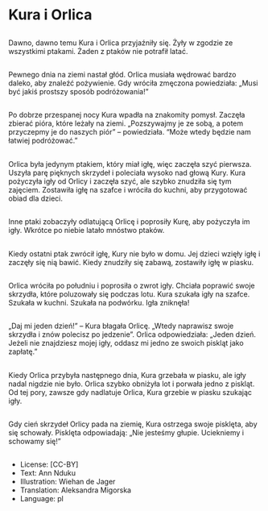# Kura i Orlica

##
Dawno, dawno temu Kura i Orlica przyjaźniły się. Żyły w zgodzie ze wszystkimi ptakami. Żaden z ptaków nie potrafił latać.

##
Pewnego dnia na ziemi nastał głód. Orlica musiała wędrować bardzo daleko, aby znaleźć pożywienie. Gdy wróciła zmęczona powiedziała: „Musi być jakiś prostszy sposób podróżowania!”

##
Po dobrze przespanej nocy Kura wpadła na znakomity pomysł. Zaczęła zbierać pióra, które leżały na ziemi. „Pozszywajmy je ze sobą, a potem przyczepmy je do naszych piór” – powiedziała. “Może wtedy będzie nam łatwiej podróżować.”

##
Orlica była jedynym ptakiem, który miał igłę, więc zaczęła szyć pierwsza. Uszyła parę pięknych skrzydeł i poleciała wysoko nad głową Kury. Kura pożyczyła igły od Orlicy i zaczęła szyć, ale szybko znudziła się tym zajęciem. Zostawiła igłę na szafce i wróciła do kuchni, aby przygotować obiad dla dzieci.

##
Inne ptaki zobaczyły odlatującą Orlicę i poprosiły Kurę, aby pożyczyła im igły. Wkrótce po niebie latało mnóstwo ptaków.

##
Kiedy ostatni ptak zwrócił igłę, Kury nie było w domu. Jej dzieci wzięły igłę i zaczęły się nią bawić. Kiedy znudziły się zabawą, zostawiły igłę w piasku.

##
Orlica wróciła po południu i poprosiła o zwrot igły. Chciała poprawić swoje skrzydła, które poluzowały się podczas lotu. Kura szukała igły na szafce. Szukała w kuchni. Szukała na podwórku. Igła zniknęła!

##
„Daj mi jeden dzień!” – Kura błagała Orlicę. „Wtedy naprawisz swoje skrzydła i znów polecisz po jedzenie”. Orlica odpowiedziała: „Jeden dzień. Jeżeli nie znajdziesz mojej igły, oddasz mi jedno ze swoich piskląt jako zapłatę.”

##
Kiedy Orlica przybyła następnego dnia, Kura grzebała w piasku, ale igły nadal nigdzie nie było. Orlica szybko obniżyła lot i porwała jedno z piskląt. Od tej pory, zawsze gdy nadlatuje Orlica, Kura grzebie w piasku szukając igły.

##
Gdy cień skrzydeł Orlicy pada na ziemię, Kura ostrzega swoje pisklęta, aby się schowały. Pisklęta odpowiadają: „Nie jesteśmy głupie. Uciekniemy i schowamy się!”

##
* License: [CC-BY]
* Text: Ann Nduku
* Illustration: Wiehan de Jager
* Translation: Aleksandra Migorska
* Language: pl
